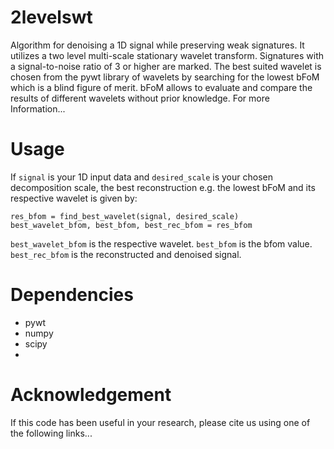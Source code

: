 # 2levelswt
Algorithm for denoising a 1D signal while preserving weak signatures. It utilizes a two level multi-scale stationary wavelet transform.
Signatures with a signal-to-noise ratio of 3 or higher are marked. The best suited wavelet is chosen from the pywt library of wavelets by searching for the lowest bFoM which is a blind figure of merit. bFoM allows to evaluate and compare the results of different wavelets without prior knowledge. For more Information...

# Usage
If `signal` is your 1D input data and `desired_scale` is your chosen decomposition scale, the best reconstruction e.g. the lowest bFoM and its respective wavelet is given by:

    res_bfom = find_best_wavelet(signal, desired_scale)
    best_wavelet_bfom, best_bfom, best_rec_bfom = res_bfom

`best_wavelet_bfom` is the respective wavelet.
`best_bfom` is the bfom value.
`best_rec_bfom` is the reconstructed and denoised signal.

# Dependencies
- pywt
- numpy 
- scipy
- 
# Acknowledgement
If this code has been useful in your research, please cite us using one of the following links...
